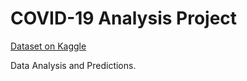 # COVID-19 Analysis Project

[Dataset on Kaggle](https://www.kaggle.com/datasets/einsteindata4u/covid19)

Data Analysis and Predictions.
